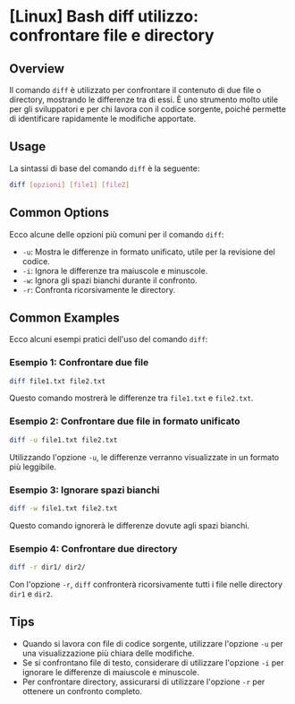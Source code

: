 # [Linux] Bash diff utilizzo: confrontare file e directory

## Overview
Il comando `diff` è utilizzato per confrontare il contenuto di due file o directory, mostrando le differenze tra di essi. È uno strumento molto utile per gli sviluppatori e per chi lavora con il codice sorgente, poiché permette di identificare rapidamente le modifiche apportate.

## Usage
La sintassi di base del comando `diff` è la seguente:

```bash
diff [opzioni] [file1] [file2]
```

## Common Options
Ecco alcune delle opzioni più comuni per il comando `diff`:

- `-u`: Mostra le differenze in formato unificato, utile per la revisione del codice.
- `-i`: Ignora le differenze tra maiuscole e minuscole.
- `-w`: Ignora gli spazi bianchi durante il confronto.
- `-r`: Confronta ricorsivamente le directory.

## Common Examples
Ecco alcuni esempi pratici dell'uso del comando `diff`:

### Esempio 1: Confrontare due file
```bash
diff file1.txt file2.txt
```
Questo comando mostrerà le differenze tra `file1.txt` e `file2.txt`.

### Esempio 2: Confrontare due file in formato unificato
```bash
diff -u file1.txt file2.txt
```
Utilizzando l'opzione `-u`, le differenze verranno visualizzate in un formato più leggibile.

### Esempio 3: Ignorare spazi bianchi
```bash
diff -w file1.txt file2.txt
```
Questo comando ignorerà le differenze dovute agli spazi bianchi.

### Esempio 4: Confrontare due directory
```bash
diff -r dir1/ dir2/
```
Con l'opzione `-r`, `diff` confronterà ricorsivamente tutti i file nelle directory `dir1` e `dir2`.

## Tips
- Quando si lavora con file di codice sorgente, utilizzare l'opzione `-u` per una visualizzazione più chiara delle modifiche.
- Se si confrontano file di testo, considerare di utilizzare l'opzione `-i` per ignorare le differenze di maiuscole e minuscole.
- Per confrontare directory, assicurarsi di utilizzare l'opzione `-r` per ottenere un confronto completo.